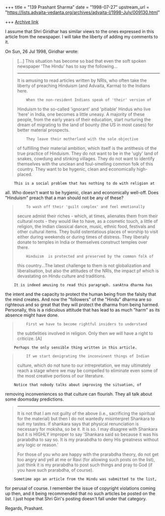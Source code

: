 +++
title = "139 Prashant Sharma"
date = "1998-07-27"
upstream_url = "https://lists.advaita-vedanta.org/archives/advaita-l/1998-July/009130.html"

+++
[Archive link](https://lists.advaita-vedanta.org/archives/advaita-l/1998-July/009130.html)

I assume that Shri Giridhar has similar views to the ones expressed in
this article from the newspaper.  I will take the liberty of adding my
comments to it.

On Sun, 26 Jul 1998, Giridhar wrote:
>[...]
> This situation has become so bad that even the soft spoken newspaper 'The
> Hindu' has to say the following...
>
> -----
>
> It is amusing to read articles written by NRIs, who often take the
> liberty of preaching Hinduism (and Advaita, Karma) to the Indians
> here.
>
>         When the non-resident Indians speak of 'their' version of
> Hinduism to the so-called 'ignorant' and 'pitiable' Hindus who
> live 'here' in India, one becomes a little uneasy. A majority of these
> people, from the early years of their education, start nurturing
> the dream of migrating to the land of bounty (the US in most cases)
> for better material prospects.
>
>         They leave their motherland with the sole objective
> of fulfilling their material ambition, which itself is the antithesis
> of the true practice of Hinduism. They do not want to be in the
> 'ugly' land of snakes, cowdung and stinking villages. They do not
> want to identify themselves with the unclean and foul-smelling
> common folk of this country. They want to be hygenic, clean and
> economically high-placed.

        This is a social problem that has nothing to do with religion at
all. Who doesn't want to be hygienic, clean and economically well-off.
Does "Hinduism" preach that a man should not be any of these?

>
>         To wash off their 'guilt complex' and feel emotionally
> secure admist their riches - which, at times, alienates them from
> their cultural roots - they would like to have, as a cosmetic touch,
> a little of religion, the Indian classical dance, music, ethnic food,
> festivals and other cultural items. They build ostentatious
> places of worship to visit either during weekends or during times
> of distress. They liberally donate to temples in India or themselves
> construct temples over there.
>
>         Hinduism  is protected and preserved by the common folk of
> this country...The latest challenge to them is not globalization
> and liberalisation, but also the attitudes of the NRIs, the impact
> pf which is devastating on Hindu culture and traditions.

        It is indeed amusing to read this paragraph. sanAtna dharma has
the intent and the capacity to protect the human being from the falsity
that the mind creates. And now the "followers" of the "Hindu" dharma are
so righteous and so great that they will protect the dharma from being
harmed. Personally, this is a ridiculous attitude that has lead to as much
"harm" as its absence might have done.

>
>         First we have to become rightful insiders to understand
> the subtlelities involved in religion. Only then we will have a
> right to criticize. [A]

        Perhaps the only sensible thing written in this article.

>
>         If we start denigrating the inconvinent things of Indian
> culture, which do not tune to our intrepretation, we may ultimately
> reach a stage where we may be compelled to eliminate even some of
> the most creative portions of our literature.

        Notice that nobody talks about improving the situation, of
removing inconveniences so that culture can flourish. They all talk about
 some doomsday predictions.


>
> -------------
>
> It is not that I am not guilty of the above (i.e., sacrificing the
> spiritual for the material) but then I do not wantedly misinterpret
> Shankara to suit my tastes. If shankara says that physical renunciation is
> necessary for moksha, so be it. It is so. I may disagree with Shankara but
> it is HIGHLY improper to say 'Shankara said so because it was his prarabdha
> to say so. It is my prarabdha to deny His greatness without any logic or
> reason.'
>
> For those of you who are happy with the prarabdha theory, do not get too
> angry and yell at me or Ravi (for allowing such posts on the list), just
> think it is my prarabdha to post such things and pray to God (if you have
> such prarabdha, of course).
>

        Sometime ago an article from the Hindu was submitted to the list,
for perusal of course.  I remember the issue of copyright violations
coming up then, and it being recommended that no such articles be posted
on the list. I just hope that Shri Giri's posting doesn't fall under that
category.

Regards,
Prashant.

